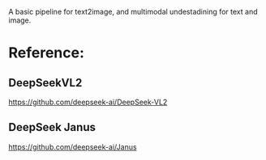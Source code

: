 A basic pipeline for text2image, and multimodal undestadining for text and image.

# Reference:
## DeepSeekVL2
https://github.com/deepseek-ai/DeepSeek-VL2

## DeepSeek Janus
https://github.com/deepseek-ai/Janus
